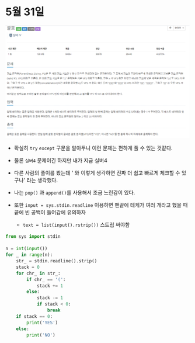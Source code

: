 # 5월 31일

[![image-20210531124354909](README.assets/image-20210531124354909.png)](https://www.acmicpc.net/problem/9012)



- 확실히 `try` `except` 구문을 알아두니 이런 문제는 편하게 풀 수 있는 것같다.
- 물론 `실버4` 문제이긴 하지만 내가 지금 실버4
- 다른 사람의 풀이를 봤는데 ' 와 이렇게 생각하면 진짜 더 쉽고 빠르게 체크할 수 있구나' 라는 생각했다.
- 나는 `pop()` 과 `append()`를 사용해서 조금 느린감이 있다.

- 또한 `input = sys.stdin.readline` 이용하면 맨끝에 테케가 여러 개라고 했을 때 끝에 빈 공백이 들어감에 유의하자 

  - `text = list(input().rstrip())` 스트립 써야함

  

```python
from sys import stdin

n = int(input())
for _ in range(n):
    str_ = stdin.readline().strip()
    stack = 0
    for chr_ in str_:
        if chr_ == '(':
            stack += 1
        else:
            stack -= 1
            if stack < 0:
                break
    if stack == 0:
        print('YES')
    else:
        print('NO')
```

